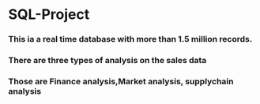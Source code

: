 # SQL-Project

### This ia a real time database with more than 1.5 million records.
### There are three types of analysis on the sales data
### Those are Finance analysis,Market analysis, supplychain analysis
